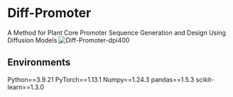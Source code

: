 # Diff-Promoter
A Method for Plant Core Promoter Sequence Generation and Design Using Diffusion Models
![Diff-Promoter-dpi400](https://github.com/user-attachments/assets/31c123e2-fd18-444a-ab99-a0b2383f1c37)

## Environments
Python==3.9.21
PyTorch==1.13.1
Numpy==1.24.3
pandas==1.5.3
scikit-learn==1.3.0
